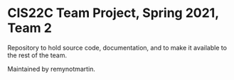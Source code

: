 # CIS22C Team Project, Spring 2021, Team 2

Repository to hold source code, documentation, and to make it available to the rest of the team.

Maintained by remynotmartin.
